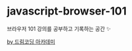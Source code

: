 # javascript-browser-101
 
브라우저 101 강의를 공부하고 기록하는 공간 ✨

[by 드림코딩 아카데미](https://academy.dream-coding.com/courses/browser101) 
